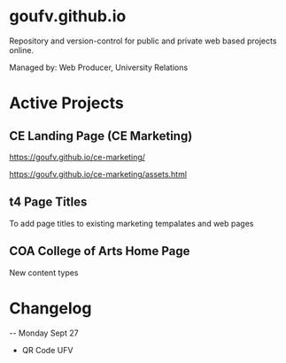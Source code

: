 # goufv.github.io

Repository and version-control for public and private web based projects online.

Managed by:
Web Producer, University Relations

# Active Projects

## CE Landing Page (CE Marketing)

https://goufv.github.io/ce-marketing/

https://goufv.github.io/ce-marketing/assets.html


## t4 Page Titles

To add page titles to existing marketing tempalates and web pages

## COA College of Arts Home Page

New content types

# Changelog

-- Monday Sept 27

- QR Code UFV










